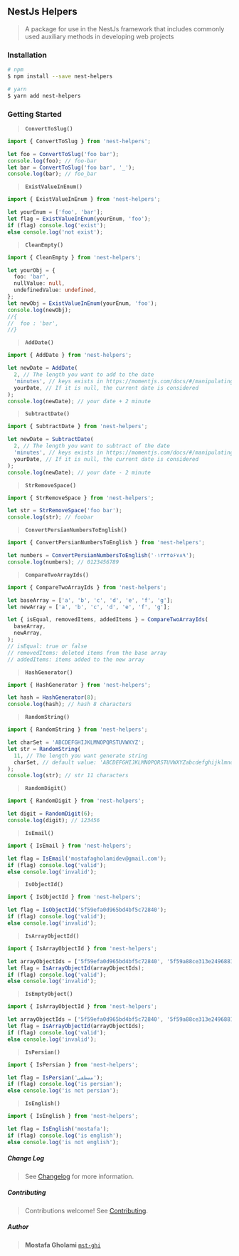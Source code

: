 ## NestJs Helpers

> A package for use in the NestJs framework that includes commonly used auxiliary methods in developing web projects

### Installation

```bash
# npm
$ npm install --save nest-helpers

# yarn
$ yarn add nest-helpers
```

&NewLine;

### Getting Started

&NewLine;

> **`ConvertToSlug()`**

```typescript
import { ConvertToSlug } from 'nest-helpers';

let foo = ConvertToSlug('foo bar');
console.log(foo); // foo-bar
let bar = ConvertToSlug('foo bar', '_');
console.log(bar); // foo_bar
```

> **`ExistValueInEnum()`**

```typescript
import { ExistValueInEnum } from 'nest-helpers';

let yourEnum = ['foo', 'bar'];
let flag = ExistValueInEnum(yourEnum, 'foo');
if (flag) console.log('exist');
else console.log('not exist');
```

> **`CleanEmpty()`**

```typescript
import { CleanEmpty } from 'nest-helpers';

let yourObj = {
  foo: 'bar',
  nullValue: null,
  undefinedValue: undefined,
};
let newObj = ExistValueInEnum(yourEnum, 'foo');
console.log(newObj);
//{
//  foo : 'bar',
//}
```

> **`AddDate()`**

```typescript
import { AddDate } from 'nest-helpers';

let newDate = AddDate(
  2, // The length you want to add to the date
  'minutes', // keys exists in https://momentjs.com/docs/#/manipulating/add/
  yourDate, // If it is null, the current date is considered
);
console.log(newDate); // your date + 2 minute
```

> **`SubtractDate()`**

```typescript
import { SubtractDate } from 'nest-helpers';

let newDate = SubtractDate(
  2, // The length you want to subtract of the date
  'minutes', // keys exists in https://momentjs.com/docs/#/manipulating/subtract/
  yourDate, // If it is null, the current date is considered
);
console.log(newDate); // your date - 2 minute
```

> **`StrRemoveSpace()`**

```typescript
import { StrRemoveSpace } from 'nest-helpers';

let str = StrRemoveSpace('foo bar');
console.log(str); // foobar
```

> **`ConvertPersianNumbersToEnglish()`**

```typescript
import { ConvertPersianNumbersToEnglish } from 'nest-helpers';

let numbers = ConvertPersianNumbersToEnglish('۰۱۲۳۴۵۶۷۸۹');
console.log(numbers); // 0123456789
```

> **`CompareTwoArrayIds()`**

```typescript
import { CompareTwoArrayIds } from 'nest-helpers';

let baseArray = ['a', 'b', 'c', 'd', 'e', 'f', 'g'];
let newArray = ['a', 'b', 'c', 'd', 'e', 'f', 'g'];

let { isEqual, removedItems, addedItems } = CompareTwoArrayIds(
  baseArray,
  newArray,
);
// isEqual: true or false
// removedItems: deleted items from the base array
// addedItems: items added to the new array
```

> **`HashGenerator()`**

```typescript
import { HashGenerator } from 'nest-helpers';

let hash = HashGenerator(8);
console.log(hash); // hash 8 characters
```

> **`RandomString()`**

```typescript
import { RandomString } from 'nest-helpers';

let charSet = 'ABCDEFGHIJKLMNOPQRSTUVWXYZ';
let str = RandomString(
  11, // The length you want generate string
  charSet, // default value: 'ABCDEFGHIJKLMNOPQRSTUVWXYZabcdefghijklmnopqrstuvwxyz0123456789'
);
console.log(str); // str 11 characters
```

> **`RandomDigit()`**

```typescript
import { RandomDigit } from 'nest-helpers';

let digit = RandomDigit(6);
console.log(digit); // 123456
```

> **`IsEmail()`**

```typescript
import { IsEmail } from 'nest-helpers';

let flag = IsEmail('mostafagholamidev@gmail.com');
if (flag) console.log('valid');
else console.log('invalid');
```

> **`IsObjectId()`**

```typescript
import { IsObjectId } from 'nest-helpers';

let flag = IsObjectId('5f59efa0d965bd4bf5c72840');
if (flag) console.log('valid');
else console.log('invalid');
```

> **`IsArrayObjectId()`**

```typescript
import { IsArrayObjectId } from 'nest-helpers';

let arrayObjectIds = ['5f59efa0d965bd4bf5c72840', '5f59a88ce313e24968818b1b'];
let flag = IsArrayObjectId(arrayObjectIds);
if (flag) console.log('valid');
else console.log('invalid');
```

> **`IsEmptyObject()`**

```typescript
import { IsArrayObjectId } from 'nest-helpers';

let arrayObjectIds = ['5f59efa0d965bd4bf5c72840', '5f59a88ce313e24968818b1b'];
let flag = IsArrayObjectId(arrayObjectIds);
if (flag) console.log('valid');
else console.log('invalid');
```

> **`IsPersian()`**

```typescript
import { IsPersian } from 'nest-helpers';

let flag = IsPersian('مصطفی');
if (flag) console.log('is persian');
else console.log('is not persian');
```

> **`IsEnglish()`**

```typescript
import { IsEnglish } from 'nest-helpers';

let flag = IsEnglish('mostafa');
if (flag) console.log('is english');
else console.log('is not english');
```

&NewLine;

##### Change Log

> See [Changelog](CHANGELOG.md) for more information.

##### Contributing

> Contributions welcome! See [Contributing](CONTRIBUTING.md).

##### Author

> **Mostafa Gholami** [`mst-ghi`](https://github.com/mst-ghi)
